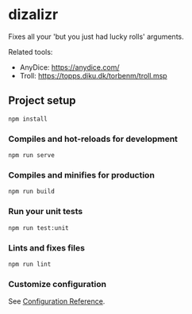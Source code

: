 # dizalizr

Fixes all your 'but you just had lucky rolls' arguments.

Related tools:

* AnyDice: https://anydice.com/
* Troll: https://topps.diku.dk/torbenm/troll.msp

## Project setup
```
npm install
```

### Compiles and hot-reloads for development
```
npm run serve
```

### Compiles and minifies for production
```
npm run build
```

### Run your unit tests
```
npm run test:unit
```

### Lints and fixes files
```
npm run lint
```

### Customize configuration
See [Configuration Reference](https://cli.vuejs.org/config/).
